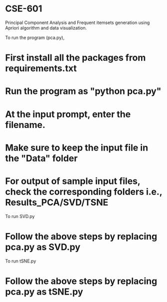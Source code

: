 # CSE-601
Principal Component Analysis and Frequent itemsets generation using Apriori algorithm and data visualization.

To run the program (pca.py),
# First install all the packages from requirements.txt
# Run the program as "python pca.py"
# At the input prompt, enter the filename.
# Make sure to keep the input file in the "Data" folder
# For output of sample input files, check the corresponding folders i.e., Results_PCA/SVD/TSNE

To run SVD.py
# Follow the above steps by replacing pca.py as SVD.py

To run tSNE.py
# Follow the above steps by replacing pca.py as tSNE.py